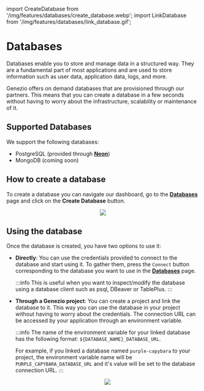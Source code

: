 import CreateDatabase from '/img/features/databases/create_database.webp';
import LinkDatabase from '/img/features/databases/link_database.gif';

# Databases

Databases enable you to store and manage data in a structured way. They are a fundamental part of most applications and
are used to store information such as user data, application data, logs, and more.

Genezio offers on demand databases that are provisioned through our partners. This means that you can create a
database in a few seconds without having to worry about the infrastructure, scalability or maintenance of it.

## Supported Databases

We support the following databases:

- PostgreSQL (provided through [**Neon**](https://neon.tech/))
- MongoDB (coming soon)

## How to create a database

To create a database you can navigate our dashboard, go to the [**Databases**](https://dev.app.genez.io/databases/) page
and click on the **Create Database** button.

<p align="center">
    <img src={CreateDatabase} style={{width: "70%"}} />
</p>

## Using the database

Once the database is created, you have two options to use it:

- **Directly**: You can use the credentials provided to connect to the database and start using it. To gather them,
  press the `Connect` button corresponding to the database you want to use in the [**Databases**](https://dev.app.genez.io/databases/) page.

  :::info
  This is useful when you want to inspect/modify the database using a database client such as psql, DBeaver or TablePlus.
  :::

- **Through a Genezio project**: You can create a project and link the database to it. This way you can use the
  database in your project without having to worry about the credentials. The connection URL can be accessed by
  your application through an environment variable.

  :::info
  The name of the environment variable for your linked database has the following format: `${DATABASE_NAME}_DATABASE_URL`.

  For example, if you linked a database named `purple-capybara` to your project, the environment variable name will be
  `PURPLE_CAPYBARA_DATABASE_URL` and it's value will be set to the database connection URL.
  :::

  <p align="center">
      <img src={LinkDatabase} style={{width: "70%"}} />
  </p>
